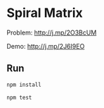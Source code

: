 # Spiral Matrix

Problem: <http://j.mp/2O3BcUM>

Demo: <http://j.mp/2J6I9EO>

## Run

```bash
npm install

npm test
```
